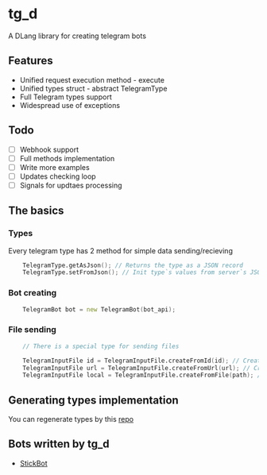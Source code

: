 # tg_d

A DLang library for creating telegram bots

## Features

* Unified request execution method - execute
* Unified types struct - abstract TelegramType
* Full Telegram types support
* Widespread use of exceptions

## Todo

- [ ] Webhook support
- [ ] Full methods implementation
- [ ] Write more examples
- [ ] Updates checking loop
- [ ] Signals for updtaes processing

## The basics

### Types

Every telegram type has 2 method for simple data sending/recieving

```d
    TelegramType.getAsJson(); // Returns the type as a JSON record
    TelegramType.setFromJson(); // Init type`s values from server`s JSON response
```

### Bot creating

```d
    TelegramBot bot = new TelegramBot(bot_api);
```

### File sending

```d
    // There is a special type for sending files

    TelegramInputFile id = TelegramInputFile.createFromId(id); // Creates file for sending from already downloaded to the server file by it`s id
    TelegramInputFile url = TelegramInputFile.createFromUrl(url); // Creates file for sending from file form the Internek
    TelegramInputFile local = TelegramInputFile.createFromFile(path); // Creates file for sending from local file
```

## Generating types implementation

You can regenerate types by this [repo](https://gitlab.com/KonstantIMP/t_api_to_d)

## Bots written by tg_d

* [StickBot](https://github.com/KonstantIMP/stickbot)
